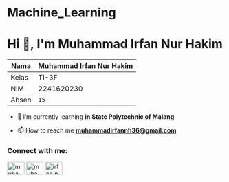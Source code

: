 
# Machine_Learning
<h1 align="left">Hi 👋, I'm Muhammad Irfan Nur Hakim</h1>

|Nama|Muhammad Irfan Nur Hakim |
|----------------|--------------------------|
|Kelas          |TI-3F  |
|NIM          |2241620230|
|Absen          |`15`|

- 🌱 I’m currently learning **in State Polytechnic of Malang**

- 📫 How to reach me **muhammadirfannh36@gmail.com**

<h3 align="left">Connect with me:</h3>
<p align="left">
<a href="https://linkedin.com/in/muhammad-irfan-nur-hakim" target="blank"><img align="center" src="https://raw.githubusercontent.com/rahuldkjain/github-profile-readme-generator/master/src/images/icons/Social/linked-in-alt.svg" alt="muhammad-irfan-nur-hakim" height="30" width="40" /></a>
<a href="https://fb.com/muhammad irfan" target="blank"><img align="center" src="https://raw.githubusercontent.com/rahuldkjain/github-profile-readme-generator/master/src/images/icons/Social/facebook.svg" alt="muhammad irfan" height="30" width="40" /></a>
<a href="https://instagram.com/irfan.nhkm" target="blank"><img align="center" src="https://raw.githubusercontent.com/rahuldkjain/github-profile-readme-generator/master/src/images/icons/Social/instagram.svg" alt="irfan.nhkm" height="30" width="40" /></a>
</p>

